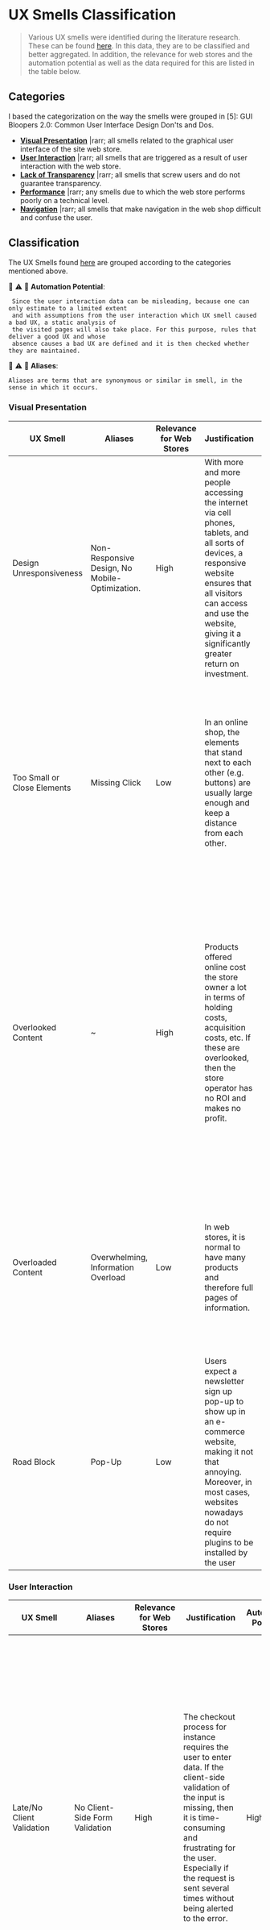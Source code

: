 # UX Smells Classification

> Various UX smells were identified during the literature research. These can be found [here](Research/UX_Smells_Collection.md). In this data, they are to be classified and better aggregated. In addition, the relevance for web stores and the automation potential as well as the data required for this are listed in the table below.

## Categories

I based the categorization on the way the smells were grouped in [5]: GUI Bloopers 2.0: Common User Interface Design Don'ts and Dos.

- [**Visual Presentation**](#visual-presentation) |rarr; all smells related to the graphical user interface of the site web store.
- [**User Interaction**](#user-interaction) |rarr; all smells that are triggered as a result of user interaction with the web store.
- [**Lack of Transparency**](#lack-of-transparency) |rarr; all smells that screw users and do not guarantee transparency.
- [**Performance**](#performance) |rarr; any smells due to which the web store performs poorly on a technical level.
- [**Navigation**](#navigation) |rarr; all smells that make navigation in the web shop difficult and confuse the user.

## Classification

The UX Smells found [here](Research/UX_Smells_Collection.md) are grouped according to the categories mentioned above.

:loudspeaker: :warning: :rotating_light: **Automation Potential**:

```
 Since the user interaction data can be misleading, because one can only estimate to a limited extent
 and with assumptions from the user interaction which UX smell caused a bad UX, a static analysis of
 the visited pages will also take place. For this purpose, rules that deliver a good UX and whose
 absence causes a bad UX are defined and it is then checked whether they are maintained.
```

:loudspeaker: :warning: :rotating_light: **Aliases**:

```
Aliases are terms that are synonymous or similar in smell, in the sense in which it occurs.
```

### Visual Presentation

| UX Smell                                   | Aliases                            |Relevance for Web Stores | Justification                                                                                                                                                                                                                               | Automation Potential | Required Data \ Process                                                                                                                                                                                                                                                                                                                                                                                 |
| ------------------------------------------ | ---------------------------------- | ---------- | ------------------------ | ------------------------------------------------------------------------------------------------------------------------------------------------------------------------------------------------------------------------------------------- | ------------------------------------------------------------------------------------------------------------------------------------------------------------------------------------------------------------------------------------------------------------------------------------------------------------------------------------------------------------------------------------------------------- |
| Design Unresponsiveness                    | Non-Responsive Design, No Mobile-Optimization.                      | High                     | With more and more people accessing the internet via cell phones, tablets, and all sorts of devices, a responsive website ensures that all visitors can access and use the website, giving it a significantly greater return on investment. | Medium               | - In the CSS files compare the _@media_ styles of the elements with the normal ones and see how the element styles change depending on the device size. <br> - With a WebDriver (e.g. Selenium) open the page, adjust its size to sizes of other devices, screenshot the layout and evaluate it for responsiveness.                                                                                     |
| Too Small or Close Elements                | Missing Click           | Low                      | In an online shop, the elements that stand next to each other (e.g. buttons) are usually large enough and keep a distance from each other.                                                                                                  |   Low         | - Compare the size of the buttons with its content, whether the text is too big or too small. <br> - Determine the number of juxtaposed elements (buttons, links, etc.) and then compare the total area on which they are located proportionally with their sizes and distance.                                                                                                                         |
| Overlooked Content                         | ~                                        | High                     | Products offered online cost the store owner a lot in terms of holding costs, acquisition costs, etc. If these are overlooked, then the store operator has no ROI and makes no profit.                                                      | Medium               | - Check the scrolling behavior and speed, if after the fast scrolling no specific element was clicked (footer e.g., which will otherwise explain this fast scrolling.). <br> - In the recorded visitor behavior check the number of views of a particular product page. <br> - Analysis of heat maps for the pages with many products and also the single ones to look which information is overlooked. |
| Overloaded Content                         | Overwhelming, Information Overload |        Low             | In web stores, it is normal to have many products and therefore full pages of information.                                                                                                                                                  | Low                  | - Compare the number of elements on the page with the standards. In case of violation, test the existence of filters, padding and search function. <br> - Check the web page for color compatibility. <br> - Analyze too large text font.                                                                                                                                                               |
| Road Block  | Pop-Up                                 |       Low                     |   Users expect a newsletter sign up pop-up to show up in an e-commerce website, making it not that annoying. Moreover, in most cases, websites nowadays do not require plugins to be installed by the user  |  Medium                 |  Check if pop-ups keep appearing.                      |

### User Interaction

| UX Smell                            | Aliases                             |  Relevance for Web Stores | Justification                                                                                                                                                                                                                                                                                                                | Automation Potential | Required Data $\backslash$ Process                                                                                                                                                                                                                                                                                                                                                                                                                               |
| ----------------------------------- | ----------------------------------- | ---------- | ---------------------------------------------------------------------------------------------------------------------------------------------------------------------------------------------------------------------------------------------------------------------------------------------------------------------------- | -------------------- | ---------------------------------------------------------------------------------------------------------------------------------------------------------------------------------------------------------------------------------------------------------------------------------------------------------------------------------------------------------------------------------------------------------------------------------------------------------------- |
| Late/No Client Validation           | No Client-Side Form Validation               | High                     | The checkout process for instance requires the user to enter data. If the client-side validation of the input is missing, then it is time-consuming and frustrating for the user. Especially if the request is sent several times without being alerted to the error.                                                        | High                 | - Check if there is a large bounce rate on the forms. In the next step, reconstruct the user behavior with a WebDriver (e.g. Selenium) and make the same entries and check the behavior of the client for validation. In addition, with an API platform (e.g. Postman) check the response to see if the request sent is a bad one. <br> - Check whether the same page with the same form appears again after clicking the _submit_ or _send_ button. |
| Erasing Information on Error        | Forms that Forget.            | High                     | This is not only relevant for webshops, but on every website. If correct entries are deleted and the user has to re-enter them unnecessarily, this causes frustration and is time-consuming. It can also happen that the user forgets the input and needlessly has to remember it.                                           | High                 | After submitting the form check if due to bad requests from the server or validation from the client the user stayed on the same page. In this case check if the fields of the form are empty.                                                                                                                                                                                                                                                                   |
| Unformatted Input                   | Free Input for Limited Values               | Medium                   | When entering the shipping data, it is best not to enter the city name, street and postal code in free text, but with auto-complete or dropdown menu. Otherwise, the user could specify invalid address, which leads to both no delivery of the product and delivery costs anyway.                                           | High                 | - Check the input fields with free text and compare them with the labels, because sometimes it makes sense (In case of instruction for delivery e.g.). <br> - Make wrong entries with a WebDriver and check if they are accepted.                                                                                                                                                                                                                                |
| Inaccessibility for Disabled People |                                          | Low                      | This depends on the industry, because with certain disabilities, certain items are not suitable for the affected. Furthermore, nowadays people with disabilities have certain devices and, for example, special glasses for the visually impaired , which make websites accessible, even if they were not designed that way. | Low                  | -                                                                                                                                                                                                                                                                                                                                                                                                                                                              |
| Fake Control Element | Unresponsive Element                            | High            | A non-functioning _purchase now_ button causes users to cancel their purchase, even if they wanted to buy. In general, the UX is badly affected, because although one wants to perform actions, one gets the feeling that the page has crashed and does not respond to their requests.                                | High                 | - Check the element that is usually clicked by users, but does not trigger any actions. That is, the user is neither redirected to another page nor does the DOM of the page change.                                                                                                                                                                                                                                                                             |
| Missing Bulk Actions            | Unnecessary Bulk Actions, Required Inefficient Actions                    | Medium                   | Performing the same action several times, especially if it becomes more frequent, is annoying and time-consuming. Most users would leave the page instead of wasting time on it as long as there is no option to perform actions on groups of elements at once.                                                              | Medium               | - Check, where list of elements (shopping cart for example) occur, whether the users performing the same action for several elements of the list consecutively. This may mean that there was no bulk action possible.|

### Lack of Transparency

| **UX Smell**                            | **Aliases**                                                 | **Relevance for Web Stores** | **Justification**                                                                                                                                                                                                                                                                                                      | **Automation Potential** | **Required Data $\backslash$ Process**                                                                                                                                       |
| --------------------------------------- | ------------------------------------------------------------ | -------------- | ---------------------------------------------------------------------------------------------------------------------------------------------------------------------------------------------------------------------------------------------------------------------------------------------------------------------- | ------------------------ | ---------------------------------------------------------------------------------------------------------------------------------------------------------------------------- |
| Inconsistent Terminology and/or Context | Bait and Switch, Inconsistency                                            | Medium                       | Inconsistencies can be misleading and cause users to make decisions they would not have made had there been no misunderstandings. But such a case rarely occurs, and hence the grading of relevance as a medium.                                                                                                       | Low                      | - Using NLP find out and interpret the content of the button, and then check if the color matches the content. In the next step compare with the standards and guidelines.   |
| Disguised Advertisement                 |                                                              |               Low                          | The advertisements are usually inserted on high-traffic websites, so that when the visitors click on the advertisement, they are redirected to the corresponding page or another website. In a web store, the visitors are already there, and therefore, most likely, there is no advertising within the online store. | High                     | Check for each event if a user is redirected to an external website. However, the payment (e.g. PayPal) or shipping (e.g. DHL) service providers are excluded.               |
| Hidden Cost                             | Unforeseen Expenses                                                       | High                         | If costs are incurred with every purchase, about which the user was neither informed when browsing the products nor during the payment process, this can lead to mistrust and thus to both purchase cancellations and bad recommendations, but by far also to legal problems.                                          | Medium                   | - Check the prices before and after changing the number of amounts in the shopping cart. <br> - Check price in the shopping cart and in the payment process for consistency. |
| Forced Sign Up                          | Forced Continuity, Not Updating The Price, Forced Newsletter              | Low                          | The user feels forced to do or has already done things that he probably would not have done voluntarily. It is worse when there is no or an unclear possibility of withdrawal. This gives the user the feeling of having no control and being manipulated, which makes for dissatisfaction.                            | Low                      | -                                                                                                                                                                         |
| Missing product picture and/or description |     | High                     | If an e-commerce website sells products of different types, it is important to give users detailed information about the products so that they can make a final decision to compensate for the missing in-place interaction.                | High                 | - Train machine learning model that classifies images into two classes. These are: default*image and product_image. If \_src* in _img_ tag is empty, then no image exists. Otherwise, this image will be classified by the model. <br> - Check the most dominant colors on the image, since default_images are light gray in most cases. Here is a margin of error to consider.                         |

### Performance

| **UX Smell**        | **Aliases**                         | **Relevance for Web Stores** | **Justification**                                                                                                                                                                                                                                                                                                                                                                              | **Automation Potential** | **Required Data $\backslash$ Process**                                                                                                                                                                                                                                                                       |
| ------------------- | -------------- | ---------------------------- | ---------------------------------------------------------------------------------------------------------------------------------------------------------------------------------------------------------------------------------------------------------------------------------------------------------------------------------------------------------------------------------------------- | ------------------------ | ------------------------------------------------------------------------------------------------------------------------------------------------------------------------------------------------------------------------------------------------------------------------------------------------------------ |
| No Processing Page  | Missing Feedback, Lack of Efficiency                 | High                         | Users expect prompt replies from the website when they interact with it. When response times take longer, users don't guess whether the system is processing the request or has crashed. This is serious, especially when it happens in places where it shouldn't, such as the ordering process, where users may accidentally and not intentionally perform a click twice.                     |  Low             | - Check if the same action is performed several times in a row. <br> - Check the dwell time before which the user clicked something and in which nothing was done. <br> - For each page affected with long request response times check if a waiting text appears (in the DOM) or a loading spinner pops up. |
| Large Page Load Time      | Loading Speed                                      | High                         | The loading speed of web pages is crucial for the quality of a website. If the website does not load fast enough, visitors will leave the page. More than 33\% of visitors leave after 4 seconds of loading time, more than 50\% after 6 seconds, and more than 83\% after 7 seconds, with the page not fully loaded.                                                                          | High                     | - If a tracking tool is used, have the page load time tracked there. <br> - Include a Javascript snippet that calculates the page load time.                                                                                                                                                                 |
| Poor Search Results | Scarce / Useless Search Results               | High                         | If the product is offered in the store, but the search for it is unsuccessful, it means only losses for the store owner. Users assume that such a product does not have the store and are not satisfied. Furthermore, search is one of the most important functionalities in an online store, because users want to find the product quickly, without having to browse for it for a long time. | Low                      | -                                                                                                                                                                                                                                                                                                         |
| Automatic Video Playback | Video Autoplay.              | Medium |For some products or offers, it makes sense to play a video to highlight them and entice users. But the volume does not have to be high and the possibility to pause should be available.  | High                      | Check the source code of the page for the existence of video, which have the property autoplay set to true.                                                                                                                                                                                                                                                                                                         |

### Navigation

| **UX Smell**                            | **Aliases**        | **Relevance for Web Stores** | **Justification**                                                                                                                                                                                                                                                                                                            | **Automation Potential** | **Required Data $\backslash$ Process**                                                                                                                                                                                                                                                          |
| --------------------------------------- | -------------- | ---------------------------- | ---------------------------------------------------------------------------------------------------------------------------------------------------------------------------------------------------------------------------------------------------------------------------------------------------------------------------- | ------------------------ | ----------------------------------------------------------------------------------------------------------------------------------------------------------------------------------------------------------------------------------------------------------------------------------------------- |
| Absence of Categories and Subcategories | Complex Navigation                | High                         | The products are not assigned to the categories and subcategories. This means customers can't find the products quickly and have, in some cases, to examine the whole inventory. Furthermore, poor search makes the search more difficult.                                                                                   | Low                      | -                                                                                                                                                                                                                                                                                             |
| Wrong Destination                       | ~                                 | Medium                       | For the users, this means more effort, because they have to revisit the same page they were on before the redirect and continue their action. Therefore, it is not so cumbersome.                                                                                                                                            | High                     | Check the pages the user wanted to visit (based on the clicked elements, for instance). If there are pages that the user did not explicitly want to visit and were enforced by the website, compare the page that comes directly after it with the one that the user initially wanted to visit. |
| Non Clustered Products                  | ~                          | High                         | On the one hand, the user assumes that a product is only offered with a certain feature. This leads to the supposed limited and small selection of an online store. On the other hand, this is also loss-making for the store, because numerous products are overlooked and thus the target group becomes smaller over time. | Low                      | -                                                                                                                                                                                                                                                                                             |
| Complicated Purchase Process            | Important Task                    | High                         | Even if users want to buy products, which is what the store owner wants to achieve, they are not able to order the product intuitively and most of the time they are frustrated and leave the page without placing an order.                                                                                                 | Low                      | -                                                                                                                                                                                                                                                                                             |                                                                                                                               |
| Broken Links                        | Dead Link, Link Rot, Breaking Link. |  High                     | Broken links are one of the most negative factors that negatively affect SEO results. They affect both the UX and the ranking of the website, which significantly reduces the revenue.                                                                                                                           | High                 | - Create a custom report that detects broken links (through 404 pages) if a tracking tool (e.g. Google Analytics or Matomo) is used. <br> - DOM Analyze for elements that indicate a 404 page. <br> - Check the pages with high bounce rate for on broken links.                                                                                                                                                                                                 |
 
